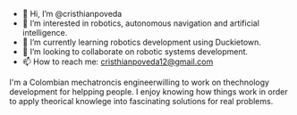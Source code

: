 - 👋 Hi, I’m @cristhianpoveda
- 👀 I’m interested in robotics, autonomous navigation and artificial intelligence.
- 🌱 I’m currently learning robotics development using Duckietown.
- 💞️ I’m looking to collaborate on robotic systems development.
- 📫 How to reach me: cristhianpoveda12@gmail.com

I'm a Colombian mechatroncis engineerwilling to work on thechnology development for helpping people.
I enjoy knowing how things work in order to apply theorical knowlege into fascinating solutions for real problems.
<!---
cristhianpoveda/cristhianpoveda is a ✨ special ✨ repository because its `README.md` (this file) appears on your GitHub profile.
You can click the Preview link to take a look at your changes.
--->
